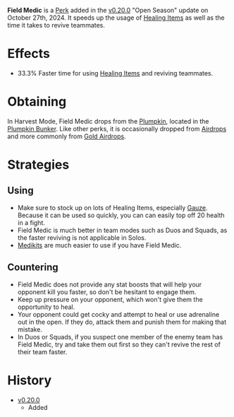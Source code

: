 <Mode />

**Field Medic** is a [Perk](/perks) added in the [v0.20.0](https://github.com/HasangerGames/suroi/releases/tag/v0.20.0) "Open Season" update on October 27th, 2024. It speeds up the usage of [Healing Items](/healing) as well as the time it takes to revive teammates.

# Effects
- 33.3% Faster time for using [Healing Items](/healing) and reviving teammates.

# Obtaining
In Harvest Mode, Field Medic drops from the [Plumpkin](/obstacles/plumpkin), located in the [Plumpkin Bunker](/buildings/plumpkin_bunker_meta). Like other perks, it is occasionally dropped from [Airdrops](/obstacles/airdrops) and more commonly from [Gold Airdrops](/obstacles/gold_airdrop_crate).

# Strategies
## Using
- Make sure to stock up on lots of Healing Items, especially [Gauze](/healing/gauze). Because it can be used so quickly, you can can easily top off 20 health in a fight.
- Field Medic is much better in team modes such as Duos and Squads, as the faster reviving is not applicable in Solos.
- [Medikits](/healing/medikit) are much easier to use if you have Field Medic.

## Countering
- Field Medic does not provide any stat boosts that will help your opponent kill you faster, so don't be hesitant to engage them.
- Keep up pressure on your opponent, which won't give them the opportunity to heal.
- Your opponent could get cocky and attempt to heal or use adrenaline out in the open. If they do, attack them and punish them for making that mistake.
- In Duos or Squads, if you suspect one member of the enemy team has Field Medic, try and take them out first so they can't revive the rest of their team faster.

# History
- [v0.20.0](https://github.com/HasangerGames/suroi/releases/tag/v0.20.0)
  - Added
